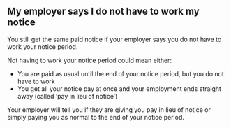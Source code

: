 ##  My employer says I do not have to work my notice

You still get the same paid notice if your employer says you do not have to
work your notice period.

Not having to work your notice period could mean either:

  * You are paid as usual until the end of your notice period, but you do not have to work 
  * You get all your notice pay at once and your employment ends straight away (called ‘pay in lieu of notice’) 

Your employer will tell you if they are giving you pay in lieu of notice or
simply paying you as normal to the end of your notice period.
